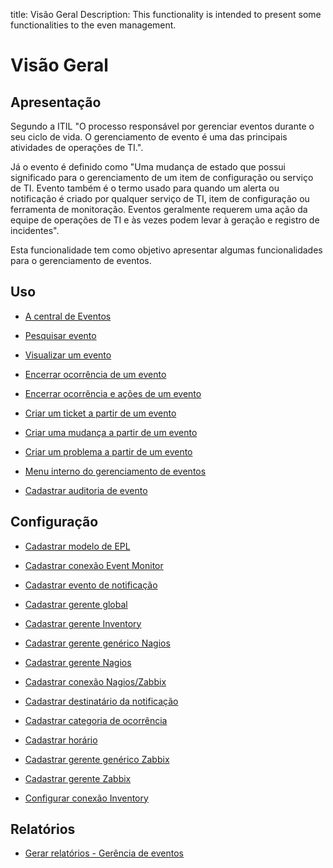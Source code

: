 title: Visão Geral
Description: This functionality is intended to present some functionalities to the even management.
# Visão Geral

Apresentação
----------------

Segundo a ITIL "O processo responsável por gerenciar eventos durante o seu ciclo de vida. O gerenciamento de evento é uma das principais atividades de operações de TI.".

Já o evento é definido como "Uma mudança de estado que possui significado para o gerenciamento de um item de configuração ou serviço de TI. Evento também é o termo usado para quando um alerta ou notificação é criado por qualquer serviço de TI, item de configuração ou ferramenta de monitoração. Eventos geralmente requerem uma ação da equipe de operações de TI e às vezes podem levar à geração e registro de incidentes".

Esta funcionalidade tem como objetivo apresentar algumas funcionalidades para o gerenciamento de eventos.

Uso
-------

- [A central de Eventos](/pt-br/citsmart-platform-9/processes/event/use/the-event-center.html)

- [Pesquisar evento](/pt-br/citsmart-platform-9/processes/event/use/search-event.html)

- [Visualizar um evento](/pt-br/citsmart-platform-9/processes/event/use/view-event.html)

- [Encerrar ocorrência de um evento](/pt-br/citsmart-platform-9/processes/event/use/close-event-occurrence.html)

- [Encerrar ocorrência e ações de um evento](/pt-br/citsmart-platform-9/processes/event/use/close-occurences-and-actions.html)

- [Criar um ticket a partir de um evento](/pt-br/citsmart-platform-9/processes/event/use/create-ticket-from-an-event.html)

- [Criar uma mudança a partir de um evento](/pt-br/citsmart-platform-9/processes/event/use/create-change-from-an-event.html)

- [Criar um problema a partir de um evento](/pt-br/citsmart-platform-9/processes/event/use/create-a-problem-from-an-event.html)

- [Menu interno do gerenciamento de eventos](/pt-br/citsmart-platform-9/processes/event/use/internal-menu-of-event.html)

- [Cadastrar auditoria de evento](/pt-br/citsmart-platform-9/processes/event/use/register-event-audit.html)

Configuração
-----------------

- [Cadastrar modelo de EPL](/pt-br/citsmart-platform-9/processes/event/configuration/register-epl-template.html)

- [Cadastrar conexão Event Monitor](/pt-br/citsmart-platform-9/processes/event/configuration/register-event-monitor-connection.html)

- [Cadastrar evento de notificação](/pt-br/citsmart-platform-9/processes/event/configuration/register-event-notification.html)

- [Cadastrar gerente global](/pt-br/citsmart-platform-9/processes/event/configuration/register-global-manager.html)

- [Cadastrar gerente Inventory](/pt-br/citsmart-platform-9/processes/event/configuration/register-inventory-manager.html)

- [Cadastrar gerente genérico Nagios](/pt-br/citsmart-platform-9/processes/event/configuration/register-nagios-generic-manager.html)

- [Cadastrar gerente Nagios](/pt-br/citsmart-platform-9/processes/event/configuration/register-nagios-manager.html)

- [Cadastrar conexão Nagios/Zabbix](/pt-br/citsmart-platform-9/processes/event/configuration/register-nagios-zabbix-connection.html)

- [Cadastrar destinatário da notificação](/pt-br/citsmart-platform-9/processes/event/configuration/register-notification-recipient.html)

- [Cadastrar categoria de ocorrência](/pt-br/citsmart-platform-9/processes/event/configuration/register-occurence-category.html)

- [Cadastrar horário](/pt-br/citsmart-platform-9/processes/event/configuration/register-time.html)

- [Cadastrar gerente genérico Zabbix](/pt-br/citsmart-platform-9/processes/event/configuration/register-zabbix-generic-manager.html)

- [Cadastrar gerente Zabbix](/pt-br/citsmart-platform-9/processes/event/configuration/register-zabbix-manager.html)

- [Configurar conexão Inventory](/pt-br/citsmart-platform-9/processes/event/configuration/set-inventory-connection.html)

Relatórios
-----------

- [Gerar relatórios - Gerência de eventos](/pt-br/citsmart-platform-9/processes/event/use/generate-reports-event-management.html)


<!-- !!! tip "About"

    <b>Product/Version:</b> CITSmart | 9.00 &nbsp;&nbsp;
    <b>Updated:</b>01/22/2021 - Anna Martins

